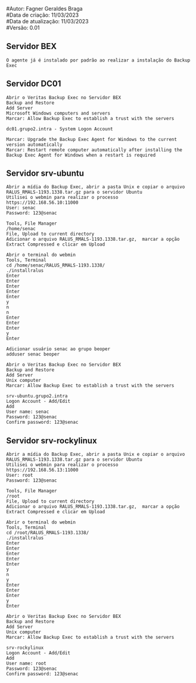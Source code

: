 #Autor: Fagner Geraldes Braga  
#Data de criação: 11/03/2023  
#Data de atualização: 11/03/2023  
#Versão: 0.01  

## Servidor BEX  
	O agente já é instalado por padrão ao realizar a instalação do Backup Exec  

## Servidor DC01  
	Abrir o Veritas Backup Exec no Servidor BEX 
	Backup and Restore  
	Add Server  
	Microsoft Windows computers and servers  
	Marcar: Allow Backup Exec to establish a trust with the servers  
	
	dc01.grupo2.intra - System Logon Account  
	
	Marcar: Upgrade the Backup Exec Agent for Windows to the current version automatically  
	Marcar: Restart remote computer automatically after installing the Backup Exec Agent for Windows when a restart is required  
## Servidor srv-ubuntu  
	Abrir a mídia do Backup Exec, abrir a pasta Unix e copiar o arquivo RALUS_RMALS-1193.1338.tar.gz para o servidor Ubuntu  
	Utilisei o webmin para realizar o processo  
	https://192.168.56.10:11000  
	User: senac  
	Password: 123@senac  

	Tools, File Manager  
	/home/senac  
	File, Upload to current directory  
	Adicionar o arquivo RALUS_RMALS-1193.1338.tar.gz,  marcar a opção Extract Compressed e clicar em Upload  

	Abrir o terminal do webmin  
	Tools, Terminal  
	cd /home/senac/RALUS_RMALS-1193.1338/  
	./installralus  
	Enter  
	Enter  
	Enter  
	Enter  
	Enter  
	y  
	n  
	n  
	Enter  
	Enter  
	Enter  
	y  
	Enter  

	Adicionar usuário senac ao grupo beoper  
	adduser senac beoper  

	Abrir o Veritas Backup Exec no Servidor BEX 
	Backup and Restore  
	Add Server  
	Unix computer  
	Marcar: Allow Backup Exec to establish a trust with the servers  

	srv-ubuntu.grupo2.intra 
	Logon Account - Add/Edit 
	Add  
	User name: senac  
	Password: 123@senac  
	Confirm password: 123@senac  

## Servidor srv-rockylinux 
	Abrir a mídia do Backup Exec, abrir a pasta Unix e copiar o arquivo RALUS_RMALS-1193.1338.tar.gz para o servidor Ubuntu  
	Utilisei o webmin para realizar o processo  
	https://192.168.56.13:11000  
	User: root  
	Password: 123@senac  
	
	Tools, File Manager  
	/root  
	File, Upload to current directory  
	Adicionar o arquivo RALUS_RMALS-1193.1338.tar.gz,  marcar a opção Extract Compressed e clicar em Upload  
	
	Abrir o terminal do webmin  
	Tools, Terminal  
	cd /root/RALUS_RMALS-1193.1338/  
	./installralus  
	Enter  
	Enter  
	Enter  
	Enter  
	Enter  
	y  
	n  
	y  
	Enter  
	Enter  
	Enter  
	y  
	Enter  
	
	Abrir o Veritas Backup Exec no Servidor BEX 
	Backup and Restore  
	Add Server  
	Unix computer  
	Marcar: Allow Backup Exec to establish a trust with the servers  
	
	srv-rockylinux 
	Logon Account - Add/Edit 
	Add  
	User name: root  
	Password: 123@senac  
	Confirm password: 123@senac  